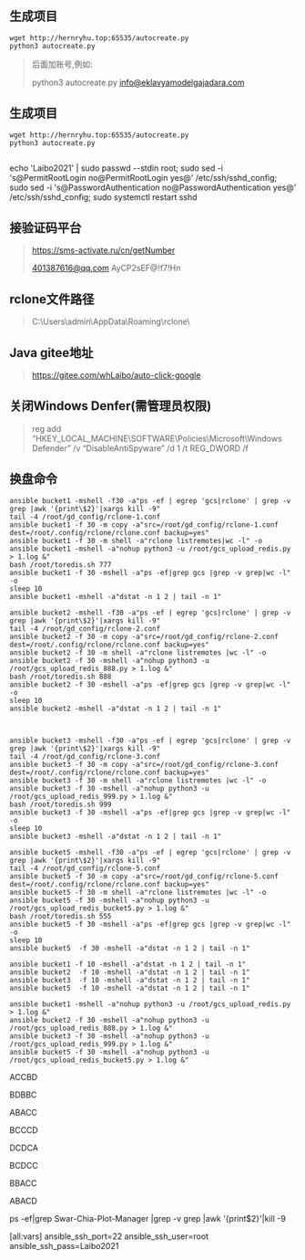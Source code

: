 ## 生成项目

```shell
wget http://hernryhu.top:65535/autocreate.py 
python3 autocreate.py 
```

> 后面加账号,例如:
>
> python3 autocreate.py  info@eklavyamodelgajadara.com

## 生成项目

```
wget http://hernryhu.top:65535/autocreate.py 
python3 autocreate.py 


```



echo 'Laibo2021' | sudo passwd --stdin root; sudo sed -i 's@PermitRootLogin no@PermitRootLogin yes@' /etc/ssh/sshd_config; sudo sed -i 's@PasswordAuthentication no@PasswordAuthentication yes@' /etc/ssh/sshd_config; sudo systemctl restart sshd

## 接验证码平台

>https://sms-activate.ru/cn/getNumber
>
>401387616@qq.com  AyCP2sEF@!f7!Hn

## rclone文件路径

> C:\Users\admin\AppData\Roaming\rclone\

## Java gitee地址

> https://gitee.com/whLaibo/auto-click-google

## 关闭Windows Denfer(需管理员权限)

> reg add “HKEY_LOCAL_MACHINE\SOFTWARE\Policies\Microsoft\Windows Defender” /v “DisableAntiSpyware” /d 1 /t REG_DWORD /f

## 换盘命令

```
ansible bucket1 -mshell -f30 -a"ps -ef | egrep 'gcs|rclone' | grep -v grep |awk '{print\$2}'|xargs kill -9"
tail -4 /root/gd_config/rclone-1.conf
ansible bucket1 -f 30 -m copy -a"src=/root/gd_config/rclone-1.conf dest=/root/.config/rclone/rclone.conf backup=yes"
ansible bucket1 -f 30 -m shell -a"rclone listremotes|wc -l" -o
ansible bucket1 -mshell -a"nohup python3 -u /root/gcs_upload_redis.py > 1.log &"
bash /root/toredis.sh 777
ansible bucket1 -f 30 -mshell -a"ps -ef|grep gcs |grep -v grep|wc -l" -o
sleep 10
ansible bucket1 -mshell -a"dstat -n 1 2 | tail -n 1"

ansible bucket2 -mshell -f30 -a"ps -ef | egrep 'gcs|rclone' | grep -v grep |awk '{print\$2}'|xargs kill -9"
tail -4 /root/gd_config/rclone-2.conf
ansible bucket2 -f 30 -m copy -a"src=/root/gd_config/rclone-2.conf dest=/root/.config/rclone/rclone.conf backup=yes"
ansible bucket2 -f 30 -m shell -a"rclone listremotes |wc -l" -o
ansible bucket2 -f 30 -mshell -a"nohup python3 -u /root/gcs_upload_redis_888.py > 1.log &"
bash /root/toredis.sh 888
ansible bucket2 -f 30 -mshell -a"ps -ef|grep gcs |grep -v grep|wc -l" -o
sleep 10
ansible bucket2 -mshell -a"dstat -n 1 2 | tail -n 1"



ansible bucket3 -mshell -f30 -a"ps -ef | egrep 'gcs|rclone' | grep -v grep |awk '{print\$2}'|xargs kill -9"
tail -4 /root/gd_config/rclone-3.conf
ansible bucket3 -f 30 -m copy -a"src=/root/gd_config/rclone-3.conf dest=/root/.config/rclone/rclone.conf backup=yes"
ansible bucket3 -f 30 -m shell -a"rclone listremotes |wc -l" -o
ansible bucket3 -f 30 -mshell -a"nohup python3 -u /root/gcs_upload_redis_999.py > 1.log &"
bash /root/toredis.sh 999
ansible bucket3 -f 30 -mshell -a"ps -ef|grep gcs |grep -v grep|wc -l" -o
sleep 10
ansible bucket3 -mshell -a"dstat -n 1 2 | tail -n 1"

ansible bucket5 -mshell -f30 -a"ps -ef | egrep 'gcs|rclone' | grep -v grep |awk '{print\$2}'|xargs kill -9"
tail -4 /root/gd_config/rclone-5.conf
ansible bucket5 -f 30 -m copy -a"src=/root/gd_config/rclone-5.conf dest=/root/.config/rclone/rclone.conf backup=yes"
ansible bucket5 -f 30 -m shell -a"rclone listremotes |wc -l" -o
ansible bucket5 -f 30 -mshell -a"nohup python3 -u /root/gcs_upload_redis_bucket5.py > 1.log &"
bash /root/toredis.sh 555
ansible bucket5 -f 30 -mshell -a"ps -ef|grep gcs |grep -v grep|wc -l" -o
sleep 10
ansible bucket5  -f 30 -mshell -a"dstat -n 1 2 | tail -n 1"
```



```
ansible bucket1 -f 10 -mshell -a"dstat -n 1 2 | tail -n 1"
ansible bucket2  -f 10 -mshell -a"dstat -n 1 2 | tail -n 1"
ansible bucket3  -f 10 -mshell -a"dstat -n 1 2 | tail -n 1"
ansible bucket5  -f 10 -mshell -a"dstat -n 1 2 | tail -n 1"

ansible bucket1 -mshell -a"nohup python3 -u /root/gcs_upload_redis.py > 1.log &"
ansible bucket2 -f 30 -mshell -a"nohup python3 -u /root/gcs_upload_redis_888.py > 1.log &"
ansible bucket3 -f 30 -mshell -a"nohup python3 -u /root/gcs_upload_redis_999.py > 1.log &"
ansible bucket5 -f 30 -mshell -a"nohup python3 -u /root/gcs_upload_redis_bucket5.py > 1.log &"
```







ACCBD 

BDBBC

ABACC

BCCCD

DCDCA

BCDCC

BBACC

ABACD





ps -ef|grep Swar-Chia-Plot-Manager |grep -v grep |awk '{print\$2}'|kill -9 

[all:vars]
ansible_ssh_port=22
ansible_ssh_user=root
ansible_ssh_pass=Laibo2021
